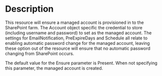 # Description

This resource will ensure a managed account is provisioned in to the SharePoint
farm. The Account object specific the credential to store (including username
and password) to set as the managed account. The settings for
EmailNotification, PreExpireDays and Schedule all relate to enabling automatic
password change for the managed account, leaving these option out of the
resource will ensure that no automatic password changing from SharePoint occurs.

The default value for the Ensure parameter is Present. When not specifying this
parameter, the managed account is created.
